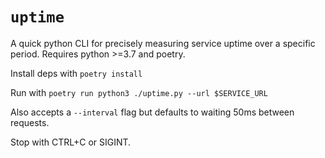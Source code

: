 # `uptime`

A quick python CLI for precisely measuring service uptime over a specific period. Requires python >=3.7 and poetry.

Install deps with `poetry install`

Run with `poetry run python3 ./uptime.py --url $SERVICE_URL`

Also accepts a `--interval` flag but defaults to waiting 50ms between requests.

Stop with CTRL+C or SIGINT.